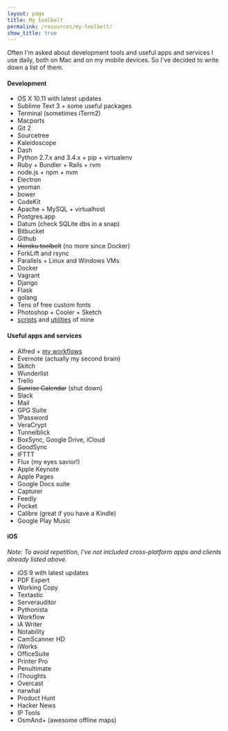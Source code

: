 ```yaml
---
layout: page
title: My toolbelt
permalink: /resources/my-toolbelt/
show_title: true
---
```


Often I'm asked about development tools and useful apps and services I use daily, both on Mac and on my mobile devices. So I've decided to write down a list of them.

#### Development

- OS X 10.11 with latest updates
- Sublime Text 3 + some useful packages
- Terminal (sometimes iTerm2)
- Macports
- Git 2
- Sourcetree
- Kaleidoscope
- Dash
- Python 2.7.x and 3.4.x + pip + virtualenv
- Ruby + Bundler + Rails + rvm
- node.js + npm + nvm
- Electron
- yeoman
- bower
- CodeKit
- Apache + MySQL + virtualhost
- Postgres.app
- Datum (check SQLite dbs in a snap)
- Bitbucket
- Github
- ~~Heroku toolbelt~~ (no more since Docker)
- ForkLift and rsync
- Parallels + Linux and Windows VMs
- Docker
- Vagrant
- Django
- Flask
- golang
- Tens of free custom fonts
- Photoshop + Cooler + Sketch
- [scripts]({{site.baseurl}}/projects) and [utilities]({{site.baseurl}}/resources/utilities) of mine

#### Useful apps and services

- Alfred + [my workflows](https://github.com/pirafrank/alfred_workflows)
- Evernote (actually my second brain)
- Skitch
- Wunderlist
- Trello
- ~~Sunrise Calendar~~ (shut down)
- Slack
- Mail
- GPG Suite
- 1Password
- VeraCrypt
- Tunnelblick
- BoxSync, Google Drive, iCloud
- GoodSync
- IFTTT
- Flux (my eyes savior!)
- Apple Keynote
- Apple Pages
- Google Docs suite
- Capturer
- Feedly
- Pocket
- Calibre (great if you have a Kindle)
- Google Play Music

#### iOS

*Note: To avoid repetition, I've not included cross-platform apps and clients already listed above.*

- iOS 9 with latest updates
- PDF Expert
- Working Copy
- Textastic
- Serverauditor
- Pythonista
- Workflow
- iA Writer
- Notability
- CamScanner HD
- iWorks
- OfficeSuite
- Printer Pro
- Penultimate
- iThoughts
- Overcast
- narwhal
- Product Hunt
- Hacker News
- IP Tools
- OsmAnd+ (awesome offline maps)

